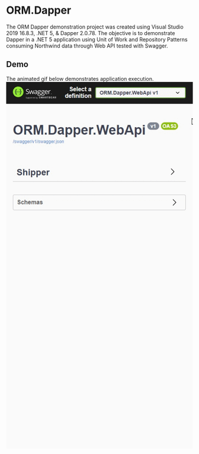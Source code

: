 # ORM.Dapper
The ORM Dapper demonstration project was created using Visual Studio 2019 16.8.3, .NET 5, & Dapper 2.0.78. The objective is to demonstrate Dapper in a .NET 5 application using Unit of Work and Repository Patterns consuming Northwind data through Web API tested with Swagger.

## Demo
The animated gif below demonstrates application execution.
![Blazor Chart GIF](https://github.com/rdw100/ORM.Dapper/blob/master/ORM.Dapper.WebApi/img/jC5L5GEd3y.gif?raw=true)